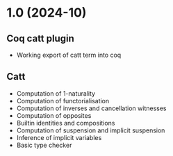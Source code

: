 # 1.0 (2024-10)

## Coq catt plugin
- Working export of catt term into coq

## Catt
- Computation of 1-naturality
- Computation of functorialisation
- Computation of inverses and cancellation witnesses
- Computation of opposites
- Builtin identities and compositions
- Computation of suspension and implicit suspension
- Inference of implicit variables
- Basic type checker